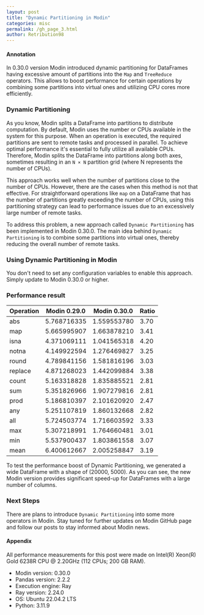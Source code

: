 ```yaml
---
layout: post
title: "Dynamic Partitioning in Modin"
categories: misc
permalink: /gh_page_3.html
author: Retribution98
---
```


#### Annotation

In 0.30.0 version Modin introduced dynamic partitioning for DataFrames
having excessive amount of partitions into the `Map` and `TreeReduce` operators.
This allows to boost performance for certain operations by combining some partitions
into virtual ones and utilizing CPU cores more efficiently.

### Dynamic Partitioning

As you know, Modin splits a DataFrame into partitions to distribute computation.
By default, Modin uses the number or CPUs available in the system for this purpose.
When an operation is executed, the required partitions are sent to remote tasks and processed in parallel.
To achieve optimal performance it's essential to fully utilize all available CPUs.
Therefore, Modin splits the DataFrame into partitions along both axes,
sometimes resulting in an `N × N` partition grid (where N represents the number of CPUs).

This approach works well when the number of partitions close to the number of CPUs.
However, there are the cases when this method is not that effective. For straightforward operations like `map`
on a DataFrame that has the number of partitions greatly exceeding the number of CPUs,
using this partitioning strategy can lead to performance issues due to an excessively large number of remote tasks.

To address this problem, a new approach called `Dynamic Partitioning` has been implemented in Modin 0.30.0.
The main idea behind `Dynamic Partitioning` is to combine some partitions into virtual ones, thereby reducing the overall number of remote tasks.

### Using Dynamic Partitioning in Modin

You don't need to set any configuration variables to enable this approach.
Simply update to Modin 0.30.0 or higher.

### Performance result

| Operation | Modin 0.29.0 | Modin 0.30.0 | Ratio |
| --------- | ------------ | ------------ | ----- |     
| abs       | 5.768716335  | 1.559553780  | 3.70  |
| map       | 5.665995907  | 1.663878210  | 3.41  |
| isna      | 4.371069111  | 1.041565318  | 4.20  |
| notna     | 4.149922594  | 1.276469827  | 3.25  |
| round     | 4.789841156  | 1.581816196  | 3.03  |
| replace   | 4.871268023  | 1.442099884  | 3.38  |
| count     | 5.163318828  | 1.835885521  | 2.81  |
| sum       | 5.351826966  | 1.907279816  | 2.81  |
| prod      | 5.186810397  | 2.101620920  | 2.47  |
| any       | 5.251107819  | 1.860132668  | 2.82  |
| all       | 5.724503774  | 1.716603592  | 3.33  |
| max       | 5.307218991  | 1.764660481  | 3.01  |
| min       | 5.537900437  | 1.803861558  | 3.07  |
| mean      | 6.400612667  | 2.005258847  | 3.19  |

To test the performance boost of Dynamic Partitioning, we generated a wide DataFrame with a shape of (20000, 5000).
As you can see, the new Modin version provides significant speed-up for DataFrames with a large number of columns.

### Next Steps

There are plans to introduce `Dynamic Partitioning` into some more operators in Modin.
Stay tuned for further updates on  Modin GitHub page and follow our posts to stay informed about Modin news.

#### Appendix

All performance measurements for this post were made on Intel(R) Xeon(R) Gold 6238R CPU @ 2.20GHz (112 CPUs; 200 GB RAM).

- Modin version: 0.30.0
- Pandas version: 2.2.2
- Execution engine: Ray
- Ray version: 2.24.0
- OS: Ubuntu 22.04.2 LTS
- Python: 3.11.9
